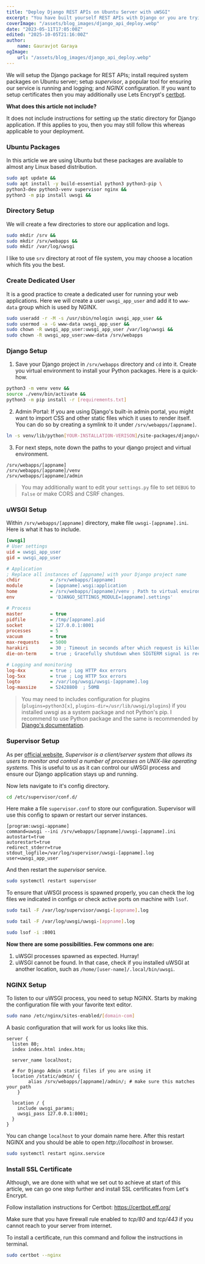 ```yaml
---
title: "Deploy Django REST APIs on Ubuntu Server with uWSGI"
excerpt: "You have built yourself REST APIs with Django or you are trying to deploy them on an Ubuntu server. This article will be a walkthrough of the simplest approach."
coverImage: "/assets/blog_images/django_api_deploy.webp"
date: "2023-05-11T17:05:00Z"
edited: "2025-10-05T21:16:00Z"
author:
    name: Gauravjot Garaya
ogImage:
    url: "/assets/blog_images/django_api_deploy.webp"
---
```


We will setup the Django package for REST APIs; install required system packages on Ubuntu server; setup _supervisor_, a popular tool for ensuring our service is running and logging; and _NGINX_ configuration. If you want to setup certificates then you may additionally use Lets Encrypt's [certbot](https://certbot.eff.org/).

**What does this article not include?**

It does not include instructions for setting up the static directory for Django application. If this applies to you, then you may still follow this whereas applicable to your deployment.

### Ubuntu Packages

In this article we are using Ubuntu but these packages are available to almost any Linux based distribution.

```bash
sudo apt update &&
sudo apt install -y build-essential python3 python3-pip \
python3-dev python3-venv supervisor nginx &&
python3 -m pip install uwsgi &&
```

### Directory Setup

We will create a few directories to store our application and logs.

```bash
sudo mkdir /srv &&
sudo mkdir /srv/webapps &&
sudo mkdir /var/log/uwsgi
```

I like to use `srv` directory at root of file system, you may choose a location which fits you the best.

### Create Dedicated User

It is a good practice to create a dedicated user for running your web applications. Here we will create a user `uwsgi_app_user` and add it to `www-data` group which is used by NGINX.

```bash
sudo useradd -r -M -s /usr/sbin/nologin uwsgi_app_user &&
sudo usermod -a -G www-data uwsgi_app_user &&
sudo chown -R uwsgi_app_user:uwsgi_app_user /var/log/uwsgi &&
sudo chown -R uwsgi_app_user:www-data /srv/webapps
```

### Django Setup

1. Save your Django project in `/srv/webapps` directory and `cd` into it. Create you virtual environment to install your Python packages. Here is a quick-how.

```bash
python3 -m venv venv &&
source ./venv/bin/activate &&
python3 -m pip install -r [requirements.txt]
```

2. Admin Portal: If you are using Django's built-in admin portal, you might want to import CSS and other static files which it uses to render itself. You can do so by creating a symlink to it under `/srv/webapps/[appname]`.

```bash
ln -s venv/lib/python[YOUR-INSTALLATION-VERISON]/site-packages/django/contrib/admin/static/admin/ admin
```

3. For next steps, note down the paths to your django project and virtual environment.

```text
/srv/webapps/[appname]
/srv/webapps/[appname]/venv
/srv/webapps/[appname]/admin
```

> You may additionally want to edit your `settings.py` file to set `DEBUG` to `False` or make CORS and CSRF changes.

### uWSGI Setup

Within `/srv/webapps/[appname]` directory, make file `uwsgi-[appname].ini`. Here is what it has to include.

```ini
[uwsgi]
# User settings
uid = uwsgi_app_user
gid = uwsgi_app_user

# Application
; Replace all instances of [appname] with your Django project name
chdir           = /srv/webapps/[appname]
module          = [appname].wsgi:application
home            = /srv/webapps/[appname]/venv ; Path to virtual environment
env             = 'DJANGO_SETTINGS_MODULE=[appname].settings'

# Process
master          = true
pidfile         = /tmp/[appname].pid
socket          = 127.0.0.1:8001
processes       = 5
vacuum          = true
max-requests    = 5000
harakiri        = 30 ; Timeout in seconds after which request is killed
die-on-term     = true ; Gracefully shutdown when SIGTERM signal is received

# Logging and monitoring
log-4xx         = true ; Log HTTP 4xx errors
log-5xx         = true ; Log HTTP 5xx errors
logto           = /var/log/uwsgi/uwsgi-[appname].log
log-maxsize     = 52428800  ; 50MB
```

> You may need to includes configuration for plugins (`plugins=python3[x]`, `plugins-dir=/usr/lib/uwsgi/plugins`) if you installed uwsgi as a system package and not Python's pip. I recommend to use Python package and the same is recommended by [Django's documentation](https://docs.djangoproject.com/en/4.2/howto/deployment/wsgi/uwsgi/).

### Supervisor Setup

As per [official website](http://supervisord.org/), _Supervisor is a client/server system that allows its users to monitor and control a number of processes on UNIX-like operating systems._ This is useful to us as it can control our uWSGI process and ensure our Django application stays up and running.

Now lets navigate to it's config directory.

```bash
cd /etc/supervisor/conf.d/
```

Here make a file `supervisor.conf` to store our configuration. Supervisor will use this config to spawn or restart our server instances.

```text
[program:uwsgi-appname]
command=uwsgi --ini /srv/webapps/[appname]/uwsgi-[appname].ini
autostart=true
autorestart=true
redirect_stderr=true
stdout_logfile=/var/log/supervisor/uwsgi-[appname].log
user=uwsgi_app_user
```

And then restart the _supervisor_ service.

```bash
sudo systemctl restart supervisor
```

To ensure that uWSGI process is spawned properly, you can check the log files we indicated in configs or check active ports on machine with `lsof`.

```bash
sudo tail -F /var/log/supervisor/uwsgi-[appname].log
```

```bash
sudo tail -F /var/log/uwsgi/uwsgi-[appname].log
```

```bash
sudo lsof -i :8001
```

**Now there are some possibilities. Few commons one are:**

1. uWSGI processes spawned as expected. Hurray!
2. uWSGI cannot be found. In that case, check if you installed uWSGI at another location, such as `/home/[user-name]/.local/bin/uwsgi`.

### NGINX Setup

To listen to our uWSGI process, you need to setup NGINX. Starts by making the configuration file with your favorite text editor.

```bash
sudo nano /etc/nginx/sites-enabled/[domain-com]
```

A basic configuration that will work for us looks like this.

```text
server {
  listen 80;
  index index.html index.htm;

  server_name localhost;

  # For Django Admin static files if you are using it
  location /static/admin/ {
        alias /srv/webapps/[appname]/admin/; # make sure this matches your path
    }

  location / {
    include uwsgi_params;
    uwsgi_pass 127.0.0.1:8001;
  }
}
```

You can change `localhost` to your domain name here. After this restart NGINX and you should be able to open _http://localhost_ in browser.

```bash
sudo systemctl restart nginx.service
```

### Install SSL Certificate

Although, we are done with what we set out to achieve at start of this article, we can go one step further and install SSL certificates from Let's Encrypt.

Follow installation instructions for Certbot: https://certbot.eff.org/

Make sure that you have firewall rule enabled to _tcp/80_ and _tcp/443_ if you cannot reach to your server from internet.

To install a certificate, run this command and follow the instructions in terminal.

```bash
sudo certbot --nginx
```
